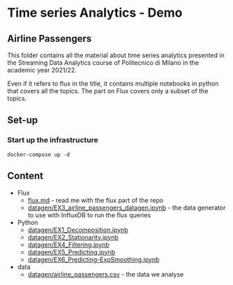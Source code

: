 # Time series Analytics - Demo
## Airline Passengers

This folder contains all the material about time series analytics presented in the Streaming Data Analytics course of Politecnico di Milano in the academic year 2021/22.

Even if it refers to flux in the title, it contains multiple notebooks in python that covers all the topics. The part on Flux covers only a subset of the topics.

## Set-up
### Start up the infrastructure

`docker-compose up -d`

## Content

* Flux
	* [flux.md](flux.md) - read me with the flux part of the repo  
	* [datagen/EX3\_airline\_passengers\_datagen.ipynb](datagen/EX3_airline_passengers_datagen.ipynb) - the data generator to use with InfluxDB to run the flux queries
* Python
	* [datagen/EX1_Decomposition.ipynb](datagen/EX1_Decomposition.ipynb) 
	* [datagen/EX2_Stationarity.ipynb](datagen/EX2_Stationarity.ipynb)
	* [datagen/EX4_Filtering.ipynb](datagen/EX4_Filtering.ipynb)
	* [datagen/EX5_Predicting.ipynb](datagen/EX5_Predicting.ipynb)
	* [datagen/EX6_Predicting-ExpSmoothing.ipynb](datagen/EX6_Predicting-ExpSmoothing.ipynb)
* data 
	* [datagen/airline_passengers.csv](datagen/airline_passengers.csv) - the data we analyse







